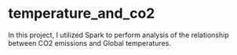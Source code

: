 # temperature_and_co2
In this project, I utilized Spark to perform analysis of the relationship between CO2 emissions and Global temperatures. 
